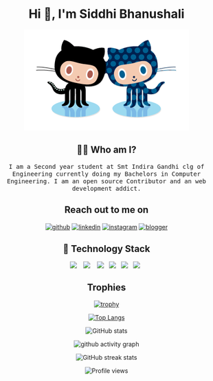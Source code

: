 <h1 align="center"> Hi 👋, I'm Siddhi Bhanushali</h1>
<p align="center">
    <a href="https://github.com/siddhi-244"><img src="forkit.gif "/></a> 
</p>
<h2 align="center"> 👨‍💻 Who am I?</h2>
<p align="center">
  <samp>I am a Second year student at Smt Indira Gandhi clg of Engineering currently doing my Bachelors in Computer Engineering. 
I am an open source Contributor and an web development addict.
</samp><br>
</p>


<h2 align="center">Reach out to me on </h2>

<div align="center">

[<img align="center" src='https://cdn.jsdelivr.net/npm/simple-icons@3.0.1/icons/github.svg' alt='github' height='40'>](https://github.com/Siddhi-244) 
[<img align="center" src='https://cdn.jsdelivr.net/npm/simple-icons@3.0.1/icons/linkedin.svg' alt='linkedin' height='40'>](https://www.linkedin.com/in/siddhi-bhanushali-4178591b2/) 
[<img align="center" src='https://cdn.jsdelivr.net/npm/simple-icons@3.0.1/icons/instagram.svg' alt='instagram' height='40'>](https://www.instagram.com/Siddhibhanushali1234/) 
[<img align="center" src='https://cdn.jsdelivr.net/npm/simple-icons@3.0.1/icons/blogger.svg' alt='blogger' height='40'>](https://pirogrammer1.blogspot.com)
</div>
<h2 align="center"> 🔭 Technology Stack</h2>

<p align="center">
  <img src="https://img.shields.io/badge/node.js%20-%2343853D.svg?&style=for-the-badge&logo=node.js&logoColor=white" />&nbsp;&nbsp;&nbsp;
    <img src="https://img.shields.io/badge/html5%20-%2343853D.svg?&style=for-the-badge&logo=html5&logoColor=white"     />&nbsp;&nbsp;&nbsp;
<img src="https://img.shields.io/badge/css3%20-%2343853D.svg?&style=for-the-badge&logo=css3&logoColor=white " />&nbsp;&nbsp;
<img src="https://img.shields.io/badge/javascript%20-%2343853D.svg?&style=for-the-badge&logo=javascript&logoColor=white " />&nbsp;&nbsp;
<img src="https://img.shields.io/badge/python%20-%2342853D.svg?&style=for-the-badge&logo=python&logoColor=white" />&nbsp;&nbsp; 
<img src="https://img.shields.io/badge/git%20-%231572B6.svg?&style=for-the-badge&logo=git&logoColor=white" />&nbsp;&nbsp;
 </p>
 
 <h2 align="center">Trophies</h2>
<div align="center">
    
[![trophy](https://github-profile-trophy.vercel.app/?username=Siddhi-244)](https://github.com/ryo-ma/github-profile-trophy)
</div>
<div align="center">
    
[![Top Langs](https://github-readme-stats.vercel.app/api/top-langs/?username=Siddhi-244)](https://github.com/anuraghazra/github-readme-stats)
    </div> 
    
<div align="center">
    
![GitHub stats](https://github-readme-stats.vercel.app/api?username=Siddhi-244&show_icons=true)  
<div>
    
 <div align="center">
     
     
![github activity graph](https://activity-graph.herokuapp.com/graph?username=siddhi-244&theme=dracula&layout=compact&title_color=FF69B4&hide_border=true&area=true)
</div>
    
    
<div align="center">
    
![GitHub streak stats](https://github-readme-streak-stats.herokuapp.com/?user=Siddhi-244)  
</div>
    
<div align="center">
        
![Profile views](https://gpvc.arturio.dev/Siddhi-244)  
 </div>
